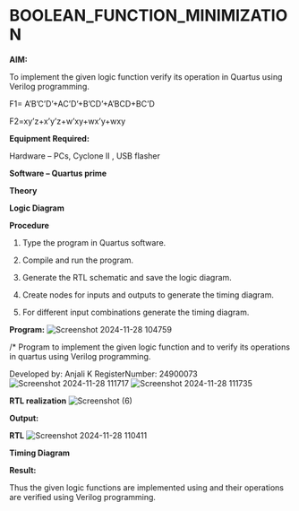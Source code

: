 # BOOLEAN_FUNCTION_MINIMIZATION

**AIM:**

To implement the given logic function verify its operation in Quartus using Verilog programming.

F1= A’B’C’D’+AC’D’+B’CD’+A’BCD+BC’D 

F2=xy’z+x’y’z+w’xy+wx’y+wxy

**Equipment Required:**

Hardware – PCs, Cyclone II , USB flasher

**Software – Quartus prime**

**Theory**

**Logic Diagram**

**Procedure**

1.	Type the program in Quartus software.

2.	Compile and run the program.

3.	Generate the RTL schematic and save the logic diagram.

4.	Create nodes for inputs and outputs to generate the timing diagram.

5.	For different input combinations generate the timing diagram.


**Program:**
![Screenshot 2024-11-28 104759](https://github.com/user-attachments/assets/8d0a8e97-ab0e-4f06-aa5e-ef1eb076ec0f)

/* Program to implement the given logic function and to verify its operations in quartus using Verilog programming. 

Developed by: Anjali K RegisterNumber: 24900073
![Screenshot 2024-11-28 111717](https://github.com/user-attachments/assets/a0a77991-48e9-4eee-9f87-d5f5c17f5100)
![Screenshot 2024-11-28 111735](https://github.com/user-attachments/assets/082a34b5-f950-4015-9c38-a0f3be375b63)


**RTL realization**
![Screenshot (6)](https://github.com/user-attachments/assets/94290373-766c-4391-8799-d662fc814f40)

**Output:**

**RTL**
![Screenshot 2024-11-28 110411](https://github.com/user-attachments/assets/431933a9-82bd-4dfc-8392-6f18acdc2f66)

**Timing Diagram**

**Result:**

Thus the given logic functions are implemented using and their operations are verified using Verilog programming.

